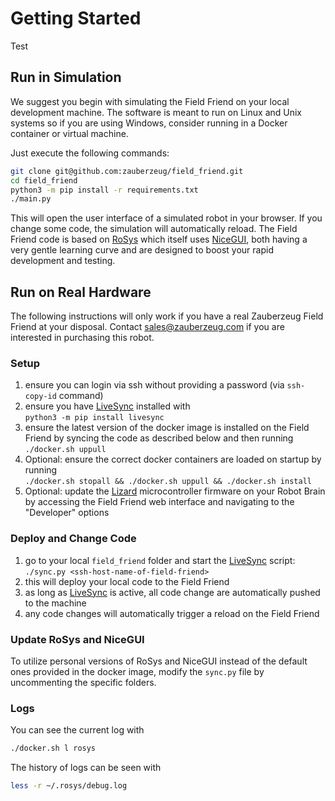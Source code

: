 # Getting Started

Test

## Run in Simulation

We suggest you begin with simulating the Field Friend on your local development machine.
The software is meant to run on Linux and Unix systems so if you are using Windows, consider running in a Docker container or virtual machine.

Just execute the following commands:

```bash
git clone git@github.com:zauberzeug/field_friend.git
cd field_friend
python3 -m pip install -r requirements.txt
./main.py
```

This will open the user interface of a simulated robot in your browser.
If you change some code, the simulation will automatically reload.
The Field Friend code is based on [RoSys](https://rosys.io) which itself uses [NiceGUI](https://nicegui.io),
both having a very gentle learning curve and are designed to boost your rapid development and testing.

## Run on Real Hardware

The following instructions will only work if you have a real Zauberzeug Field Friend at your disposal.
Contact [sales@zauberzeug.com](mailto:sales@zauberzeug.com) if you are interested in purchasing this robot.

### Setup

1. ensure you can login via ssh without providing a password (via `ssh-copy-id` command)
2. ensure you have [LiveSync](https://github.com/zauberzeug/livesync) installed with <br> `python3 -m pip install livesync`
3. ensure the latest version of the docker image is installed on the Field Friend by syncing the code as described below and then running <br> `./docker.sh uppull`
4. Optional: ensure the correct docker containers are loaded on startup by running <br> `./docker.sh stopall && ./docker.sh uppull && ./docker.sh install`
5. Optional: update the [Lizard](https://lizard.dev) microcontroller firmware on your Robot Brain by accessing the Field Friend web interface and navigating to the "Developer" options

### Deploy and Change Code

1. go to your local `field_friend` folder and start the [LiveSync](https://github.com/zauberzeug/livesync) script: <br>
   `./sync.py <ssh-host-name-of-field-friend>`
2. this will deploy your local code to the Field Friend
3. as long as [LiveSync](https://github.com/zauberzeug/livesync) is active, all code change are automatically pushed to the machine
4. any code changes will automatically trigger a reload on the Field Friend

### Update RoSys and NiceGUI

To utilize personal versions of RoSys and NiceGUI instead of the default ones provided in the docker image,
modify the `sync.py` file by uncommenting the specific folders.

### Logs

You can see the current log with

```bash
./docker.sh l rosys
```

The history of logs can be seen with

```bash
less -r ~/.rosys/debug.log
```
